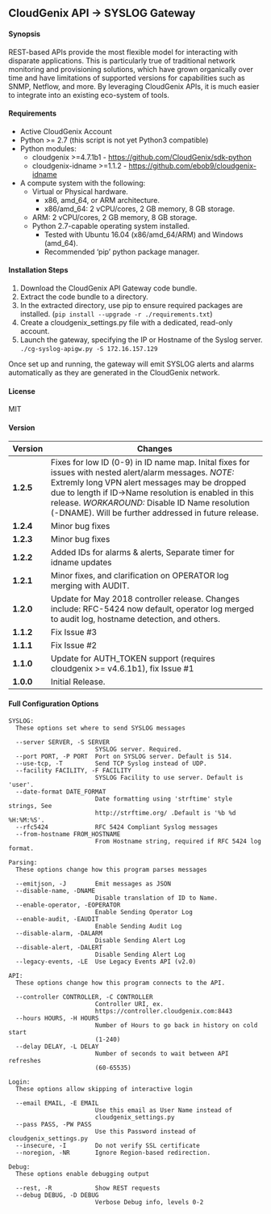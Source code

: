 
CloudGenix API -> SYSLOG Gateway
------------

#### Synopsis
REST-based APIs provide the most flexible model for interacting with disparate applications. This is particularly true of traditional network monitoring and provisioning solutions, which have grown organically over time and have limitations of supported versions for capabilities such as SNMP, Netflow, and more. By leveraging CloudGenix APIs, it is much easier to integrate into an existing eco-system of tools.

#### Requirements
* Active CloudGenix Account
* Python >= 2.7 (this script is not yet Python3 compatible)
* Python modules:
    * cloudgenix >=4.7.1b1 - <https://github.com/CloudGenix/sdk-python>
    * cloudgenix-idname >=1.1.2 - <https://github.com/ebob9/cloudgenix-idname>
* A compute system with the following:
  * Virtual or Physical hardware.
    * x86, amd_64, or ARM architecture.
    * x86/amd_64: 2 vCPU/cores, 2 GB memory, 8 GB storage.
  * ARM: 2 vCPU/cores, 2 GB memory, 8 GB storage.
  * Python 2.7-capable operating system installed.
    * Tested with Ubuntu 16.04 (x86/amd_64/ARM) and Windows (amd_64).
    * Recommended ‘pip’ python package manager.

#### Installation Steps

1. Download the CloudGenix API Gateway code bundle.
2. Extract the code bundle to a directory.
3. In the extracted directory, use pip to ensure required packages are installed. (`pip install --upgrade -r ./requirements.txt`)
4. Create a cloudgenix_settings.py file with a dedicated, read-only account.
5. Launch the gateway, specifying the IP or Hostname of the Syslog server. `./cg-syslog-apigw.py -S 172.16.157.129`

Once set up and running, the gateway will emit SYSLOG alerts and alarms automatically as they are generated in the CloudGenix network.

#### License
MIT

#### Version
Version | Changes
------- | --------
**1.2.5**| Fixes for low ID (0-9) in ID name map. Inital fixes for issues with nested alert/alarm messages. *NOTE:* Extremly long VPN alert messages may be dropped due to length if ID->Name resolution is enabled in this release. *WORKAROUND:* Disable ID Name resolution (-DNAME). Will be further addressed in future release.
**1.2.4**| Minor bug fixes
**1.2.3**| Minor bug fixes
**1.2.2**| Added IDs for alarms & alerts, Separate timer for idname updates
**1.2.1**| Minor fixes, and clarification on OPERATOR log merging with AUDIT.
**1.2.0**| Update for May 2018 controller release. Changes include: RFC-5424 now default, operator log merged to audit log, hostname detection, and others.
**1.1.2**| Fix Issue #3
**1.1.1**| Fix Issue #2
**1.1.0**| Update for AUTH_TOKEN support (requires cloudgenix >= v4.6.1b1), fix Issue #1
**1.0.0**| Initial Release.

#### Full Configuration Options
```
SYSLOG:
  These options set where to send SYSLOG messages

  --server SERVER, -S SERVER
                        SYSLOG server. Required.
  --port PORT, -P PORT  Port on SYSLOG server. Default is 514.
  --use-tcp, -T         Send TCP Syslog instead of UDP.
  --facility FACILITY, -F FACILITY
                        SYSLOG Facility to use server. Default is 'user'.
  --date-format DATE_FORMAT
                        Date formatting using 'strftime' style strings, See
                        http://strftime.org/ .Default is '%b %d %H:%M:%S'.
  --rfc5424             RFC 5424 Compliant Syslog messages
  --from-hostname FROM_HOSTNAME
                        From Hostname string, required if RFC 5424 log format.

Parsing:
  These options change how this program parses messages

  --emitjson, -J        Emit messages as JSON
  --disable-name, -DNAME
                        Disable translation of ID to Name.
  --enable-operator, -EOPERATOR
                        Enable Sending Operator Log
  --enable-audit, -EAUDIT
                        Enable Sending Audit Log
  --disable-alarm, -DALARM
                        Disable Sending Alert Log
  --disable-alert, -DALERT
                        Disable Sending Alert Log
  --legacy-events, -LE  Use Legacy Events API (v2.0)

API:
  These options change how this program connects to the API.

  --controller CONTROLLER, -C CONTROLLER
                        Controller URI, ex.
                        https://controller.cloudgenix.com:8443
  --hours HOURS, -H HOURS
                        Number of Hours to go back in history on cold start
                        (1-240)
  --delay DELAY, -L DELAY
                        Number of seconds to wait between API refreshes
                        (60-65535)

Login:
  These options allow skipping of interactive login

  --email EMAIL, -E EMAIL
                        Use this email as User Name instead of
                        cloudgenix_settings.py
  --pass PASS, -PW PASS
                        Use this Password instead of cloudgenix_settings.py
  --insecure, -I        Do not verify SSL certificate
  --noregion, -NR       Ignore Region-based redirection.

Debug:
  These options enable debugging output

  --rest, -R            Show REST requests
  --debug DEBUG, -D DEBUG
                        Verbose Debug info, levels 0-2

```
